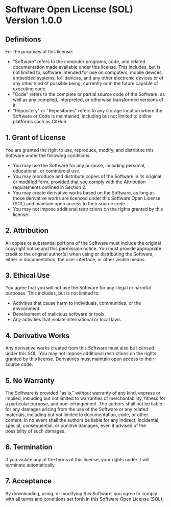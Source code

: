 # Software Open License (SOL) Version 1.0.0

## Definitions

For the purposes of this license:

-   "Software" refers to the computer programs, code, and related documentation made available under this license.
    This includes, but is not limited to, software intended for use on computers, mobile devices, embedded systems, IoT devices, and any other electronic devices or of any other kind of possible being, currently or in the future capable of executing code.
-   "Code" refers to the complete or partial source code of the Software, as well as any compiled, interpreted, or otherwise transformed versions of it.
-   "Repository" or "Repositories" refers to any storage location where the Software or Code is maintained, including but not limited to online platforms such as GitHub.

## 1. Grant of License

You are granted the right to use, reproduce, modify, and distribute this Software under the following conditions:

-   You may use the Software for any purpose, including personal, educational, or commercial use.
-   You may reproduce and distribute copies of the Software in its original or modified form, provided that you comply with the Attribution requirements outlined in Section 2.
-   You may create derivative works based on the Software, as long as those derivative works are licensed under this Software Open License (SOL) and maintain open access to their source code.
-   You may not impose additional restrictions on the rights granted by this license.

## 2. Attribution

All copies or substantial portions of the Software must include the original copyright notice and this permission notice. You must provide appropriate credit to the original author(s) when using or distributing the Software, either in documentation, the user interface, or other visible means.

## 3. Ethical Use

You agree that you will not use the Software for any illegal or harmful purposes. This includes, but is not limited to:

-   Activities that cause harm to individuals, communities, or the environment.
-   Development of malicious software or tools.
-   Any activities that violate international or local laws.

## 4. Derivative Works

Any derivative works created from this Software must also be licensed under this SOL. You may not impose additional restrictions on the rights granted by this license. Derivatives must maintain open access to their source code.

## 5. No Warranty

The Software is provided "as is," without warranty of any kind, express or implied, including but not limited to warranties of merchantability, fitness for a particular purpose, and non-infringement. The authors shall not be liable for any damages arising from the use of the Software or any related materials, including but not limited to documentation, code, or other content. In no event shall the authors be liable for any indirect, incidental, special, consequential, or punitive damages, even if advised of the possibility of such damages.

## 6. Termination

If you violate any of the terms of this license, your rights under it will terminate automatically.

## 7. Acceptance

By downloading, using, or modifying this Software, you agree to comply with all terms and conditions set forth in this Software Open License (SOL).
